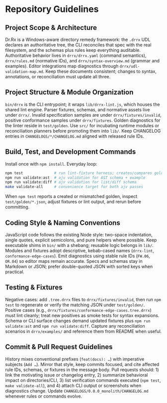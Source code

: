 # Repository Guidelines

## Project Scope & Architecture
Dr.Rx is a Windows-aware directory remedy framework: the `.drrx` UDL declares an authoritative tree, the CLI reconciles that spec with the real filesystem, and the schemas plus rules keep everything auditable. Authoritative behavior lives in `drrx/drrx.yaml` (command semantics), `drrx/rules.md` (normative IDs), and `drrx/syntax-overview.md` (grammar and examples). Editor integrations map diagnostics through `drrx/udl-validation-map.md`. Keep these documents consistent; changes to syntax, annotations, or reconciliation must update all three.

## Project Structure & Module Organization
`bin/drrx` is the CLI entrypoint; it wraps `lib/drrx-lint.js`, which houses the shared lint engine. Parser fixtures, schemas, and normative assets live under `drrx/`. Invalid specification samples are under `drrx/fixtures/invalid`, positive conformance samples under `drrx/fixtures`. Golden diagnostics for the linter reside in `test/golden`. Use `src/` for incubating runtime modules or reconciliation planners before promoting them into `lib/`. Keep CHANGELOG entries in `CHANGELOGS/*/CHANGELOG.md` aligned with released rule IDs.

## Build, Test, and Development Commands
Install once with `npm install`. Everyday loop:
```bash
npm test              # run lint-fixture harness; creates/compares goldens
npm run validate:ast  # ajv validation for AST schema + example
npm run validate:diff # ajv validation for list/diff schema
make validate-all     # convenience target for both ajv passes
```
When `npm test` reports a created or mismatched golden, inspect `test/golden/*.json`, adjust fixtures or lint output, and rerun before committing.

## Coding Style & Naming Conventions
JavaScript code follows the existing Node style: two-space indentation, single quotes, explicit semicolons, and pure helpers where possible. Keep executable shims in `bin/` with a shebang; reusable logic belongs in `lib/`. Modules and fixtures adopt descriptive, kebab-cased names (`drrx-lint`, `conformance-edge-cases`). Emit diagnostics using stable rule IDs (`FW.06`, `OR.04`) so editor maps remain accurate. Specs and schemas stay in Markdown or JSON; prefer double-quoted JSON with sorted keys when practical.

## Testing & Fixtures
Negative cases: add `.tree.drrx` files to `drrx/fixtures/invalid`, then run `npm test` to regenerate or verify the matching JSON under `test/golden/`. Positive cases (e.g., `drrx/fixtures/conformance-edge-cases.tree.drrx`) must lint cleanly; treat new positives as smoke tests for syntax expansions. Schema or CLI surface changes demand updated fixtures plus `npm run validate:ast` and `npm run validate:diff`. Capture any reconciliation scenarios in `drrx/examples/` and reference them from README when useful.

## Commit & Pull Request Guidelines
History mixes conventional prefixes (`feat(docs): …`) with imperative subjects (`Add …`). Mirror that style, keep commits focused, and cite affected rule IDs, schemas, or fixtures in the message body. Pull requests should: 1) link the motivating issue or changelog entry, 2) summarize behavioral impact on directories/CLI, 3) list verification commands executed (`npm test`, `make validate-all`), and 4) attach CLI output or screenshots when diagnostics change. Update `CHANGELOGS/0.0.0_monolith/CHANGELOG.md` whenever rules or commands evolve.
